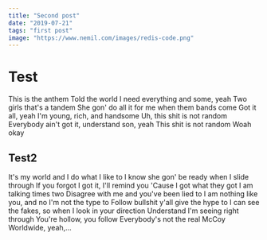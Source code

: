 ```yaml
---
title: "Second post"
date: "2019-07-21"
tags: "first post"
image: "https://www.nemil.com/images/redis-code.png"
---
```


# Test 
This is the anthem
Told the world I need everything and some, yeah
Two girls that's a tandem
She gon' do all it for me when them bands come
Got it all, yeah I'm young, rich, and handsome
Uh, this shit is not random
Everybody ain't got it, understand son, yeah
This shit is not random
Woah okay
## Test2
It's my world and I do what I like to
I know she gon' be ready when I slide through
If you forgot I got it, I'll remind you
'Cause I got what they got I am talking times two
Disagree with me and you've been lied to
I am nothing like you, and no I'm not the type to
Follow bullshit y'all give the hype to
I can see the fakes, so when I look in your direction
Understand I'm seeing right through
You're hollow, you follow
Everybody's not the real McCoy
Worldwide, yeah,…